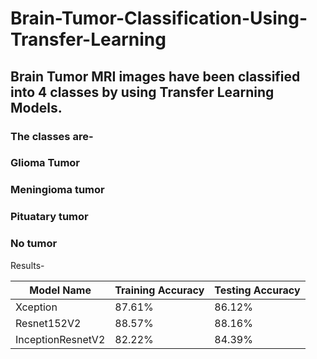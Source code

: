 # Brain-Tumor-Classification-Using-Transfer-Learning

## Brain Tumor MRI images have been classified into 4 classes by using Transfer Learning Models.
### The classes are-
### Glioma Tumor
### Meningioma tumor
### Pituatary tumor
### No tumor

Results-

| Model Name | Training Accuracy | Testing Accuracy |
| --------------- | --------------- | --------------- |
| Xception | 87.61% | 86.12% |
| Resnet152V2 | 88.57% | 88.16% |
| InceptionResnetV2 | 82.22% | 84.39% |
